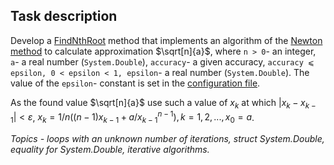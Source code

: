 ## Task description ##

Develop a [FindNthRoot](MethodNewtonTask/NumbersExtension.cs#L30) method that implements an algorithm of the [Newton method](https://en.wikipedia.org/wiki/Nth_root_algorithm) to calculate approximation $`\sqrt[n]{a}`$, where `n > 0`- an integer, `a`- a real number (`System.Double`), `accuracy`- a given accuracy, `accuracy ⩽ epsilon, 0 < epsilon < 1, epsilon`- a real number (`System.Double`). The value of the `epsilon`- constant is set in the [configuration file](MethodNewtonTask.Tests/AppSettings.json).

As the found value $`\sqrt[n]{a}`$ use such a value of $`x_k`$ at which $`|x_k-x_{k-1}|<ε`$, $`x_{k} = 1/n((n-1)x_{k-1}+a/x_{k-1}^{n-1}), k=1,2,..., x_0=a`$.   

*Topics -  loops with an unknown number of iterations, struct System.Double, equality for System.Double, iterative algorithms.*
